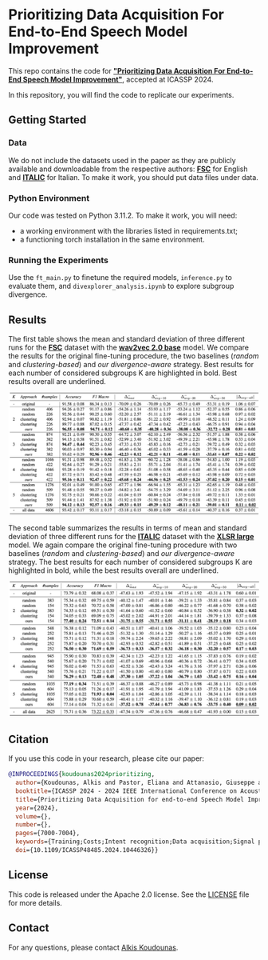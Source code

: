 # Prioritizing Data Acquisition For End-to-End Speech Model Improvement

This repo contains the code for [**"Prioritizing Data Acquisition For End-to-End Speech Model Improvement"**](https://ieeexplore.ieee.org/abstract/document/10446326), accepted at ICASSP 2024.

In this repository, you will find the code to replicate our experiments.  

## Getting Started

### Data
We do not include the datasets used in the paper as they are publicly available and downloadable from the respective authors: [**FSC**](https://arxiv.org/abs/1904.03670) for English and [**ITALIC**](https://www.isca-archive.org/interspeech_2023/koudounas23_interspeech.html) for Italian. 
To make it work, you should put data files under data.

### Python Environment
Our code was tested on Python 3.11.2. To make it work, you will need:
- a working environment with the libraries listed in requirements.txt;
- a functioning torch installation in the same environment.

### Running the Experiments
Use the `ft_main.py` to finetune the required models, `inference.py` to evaluate them, and `divexplorer_analysis.ipynb` to explore subgroup divergence.

## Results
The first table shows the mean and standard deviation of three different runs for the [**FSC**](https://arxiv.org/abs/1904.03670) dataset with the [**wav2vec 2.0 base**](https://huggingface.co/facebook/wav2vec2-base) model. We compare the results for the original fine-tuning procedure, the two baselines (*random* and *clustering-based*) and *our divergence-aware* strategy. Best results for each number of considered subgroups K are highlighted in bold. Best results overall are underlined.

![FSC](images/fsc.png)

The second table summarizes the results in terms of mean and standard deviation of three different runs for the [**ITALIC**](https://www.isca-archive.org/interspeech_2023/koudounas23_interspeech.html) dataset with the [**XLSR large**](https://huggingface.co/facebook/wav2vec2-xls-r-300m) model. We again compare the original fine-tuning procedure with two baselines (*random* and *clustering-based*) and *our divergence-aware* strategy. The best results for each number of considered subgroups K are highlighted in bold, while the best results overall are underlined.

![ITALIC](images/italic.png)

## Citation
If you use this code in your research, please cite our paper:

```bibtex
@INPROCEEDINGS{koudounas2024prioritizing,
  author={Koudounas, Alkis and Pastor, Eliana and Attanasio, Giuseppe and de Alfaro, Luca and Baralis, Elena},
  booktitle={ICASSP 2024 - 2024 IEEE International Conference on Acoustics, Speech and Signal Processing (ICASSP)}, 
  title={Prioritizing Data Acquisition for end-to-end Speech Model Improvement}, 
  year={2024},
  volume={},
  number={},
  pages={7000-7004},
  keywords={Training;Costs;Intent recognition;Data acquisition;Signal processing;Data models;Object recognition;spoken language understanding;data acquisition;data markets;divergence},
  doi={10.1109/ICASSP48485.2024.10446326}}
```

## License
This code is released under the Apache 2.0 license. See the [LICENSE](LICENSE) file for more details.

## Contact
For any questions, please contact [Alkis Koudounas](mailto:alkis.koudounas@polito.it).